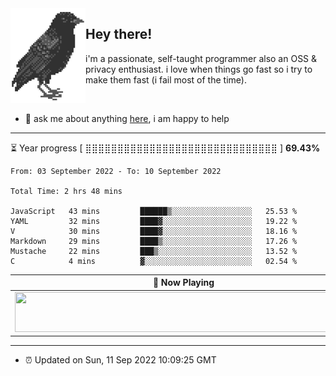 <img align="left" src="assets/birb.png">

## Hey there!

i'm a passionate, self-taught programmer also an OSS & privacy enthusiast. i love when things go fast so i try to make them fast (i fail most of the time). 

</br>

- 💬 ask me about anything [here](https://github.com/aunsigned/aunsigned/issues), i am happy to help

---

⏳ Year progress [ ⣿⣿⣿⣿⣿⣿⣿⣿⣿⣿⣿⣿⣿⣿⣿⣿⣿⣿⣿⣿⣿⣿⣿⣿⣿⣿⣿⣿⣿⣿ ] **69.43%**

<!--START_SECTION:waka-->

```text
From: 03 September 2022 - To: 10 September 2022

Total Time: 2 hrs 48 mins

JavaScript   43 mins         ██████▒░░░░░░░░░░░░░░░░░░   25.53 %
YAML         32 mins         ████▓░░░░░░░░░░░░░░░░░░░░   19.22 %
V            30 mins         ████▓░░░░░░░░░░░░░░░░░░░░   18.16 %
Markdown     29 mins         ████▒░░░░░░░░░░░░░░░░░░░░   17.26 %
Mustache     22 mins         ███▒░░░░░░░░░░░░░░░░░░░░░   13.52 %
C            4 mins          ▓░░░░░░░░░░░░░░░░░░░░░░░░   02.54 %
```

<!--END_SECTION:waka-->

| 🎵 Now Playing                                                                                                                 |
| ------------------------------------------------------------------------------------------------------------------------------ |
| <a href="https://status.nmoo.dev/now-playing?open"><img src="https://status.nmoo.dev/now-playing" width="540" height="64"></a> |

---

- ⏰ Updated on Sun, 11 Sep 2022 10:09:25 GMT